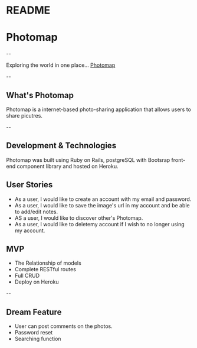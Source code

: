 # README

# Photomap

--

Exploring the world in one place...
[Photomap](https://i-photomap.herokuapp.com)

--
## What's Photomap

Photomap is a internet-based photo-sharing application that allows users to share picutres. 

--

## Development & Technologies

Photomap was built using Ruby on Rails, postgreSQL with Bootsrap front-end component library and hosted on Heroku.

## User Stories

- As a user, I would like to create an account with my email and password.
- As a user, I would like to save the image's url in my account and be able to add/edit notes.
- AS a user, I would like to discover other's Photomap.
- As a user, I would like to deletemy account if I wish to no longer using my account.


## MVP

- The Relationship of models
- Complete RESTful routes
- Full CRUD
- Deploy on Heroku

--

## Dream Feature

- User can post comments on the photos.
- Password reset
- Searching function
